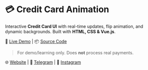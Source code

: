# 💳 Credit Card Animation

Interactive **Credit Card UI** with real-time updates, flip animation, and dynamic backgrounds. Built with **HTML, CSS & Vue.js**.  

🚀 [Live Demo](https://unitlytools.github.io/credit-card-animation/) | 📦 [Source Code](https://github.com/unitlytools/credit-card-animation)  

> For demo/learning only. Does **not** process real payments.

🌐 [Website](https://unitlytools.blogspot.com) | 💬 [Telegram](https://t.me/Unitlylab) | 📸 [Instagram](https://instagram.com/unitly.lab)